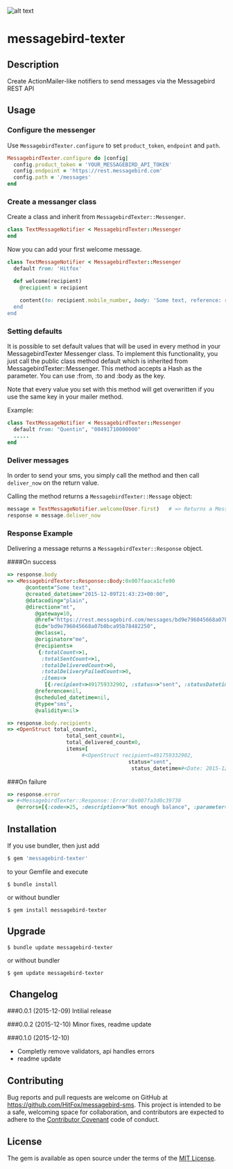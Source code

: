 ![alt text](http://www.hitfoxgroup.com/downloads/hitfox_logo_with_tag_two_colors_WEB.png "Logo Hitfox Group")


messagebird-texter
=======


Description
-----------

Create ActionMailer-like notifiers to send messages via the Messagebird REST API
 

Usage
------------

### Configure the messenger

Use `MessagebirdTexter.configure` to set `product_token`, `endpoint` and `path`. 

```ruby
MessagebirdTexter.configure do |config|
  config.product_token = 'YOUR_MESSAGEBIRD_API_TOKEN'   
  config.endpoint = 'https://rest.messagebird.com'     
  config.path = '/messages'                             
end
```

### Create a messanger class
Create a class and inherit from `MessagebirdTexter::Messenger`.

```ruby
class TextMessageNotifier < MessagebirdTexter::Messenger
end
```

Now you can add your first welcome message.

```ruby
class TextMessageNotifier < MessagebirdTexter::Messenger
  default from: 'Hitfox'

  def welcome(recipient)
    @recipient = recipient
    
    content(to: recipient.mobile_number, body: 'Some text, reference: recipient.id)
  end
end
```
### Setting defaults

It is possible to set default values that will be used in every method in your MessagebirdTexter Messenger class. To implement this functionality, you just call the public class method default which is inherited from MessagebirdTexter::Messenger. This method accepts a Hash as the parameter. You can use :from, :to and :body as the key.

Note that every value you set with this method will get overwritten if you use the same key in your mailer method.

Example:

```ruby
class TextMessageNotifier < MessagebirdTexter::Messenger
  default from: "Quentin", "00491710000000"
  .....
end
```
### Deliver messages

In order to send your sms, you simply call the method and then call `deliver_now` on the return value.

Calling the method returns a `MessagebirdTexter::Message` object:

```ruby
message = TextMessageNotifier.welcome(User.first)   # => Returns a MessagebirdTexter::Message object
response = message.deliver_now
```

### Response Example
Delivering a message returns a `MessagebirdTexter::Response` object. 

####On success

```ruby
=> response.body
=> <MessagebirdTexter::Response::Body:0x007faaca1cfe90
      @content="Some text",
      @created_datetime="2015-12-09T21:43:23+00:00",
      @datacoding="plain",
      @direction="mt",
		 @gateway=10,
		 @href="https://rest.messagebird.com/messages/bd9e796045668a07b0bca95b78482250",
		 @id="bd9e796045668a07b0bca95b78482250",
		 @mclass=1,
		 @originator="me",
		 @recipients=
		  {:totalCount=>1,
		   :totalSentCount=>1,
		   :totalDeliveredCount=>0,
		   :totalDeliveryFailedCount=>0,
		   :items=>
		    [{:recipient=>491759332902, :status=>"sent", :statusDatetime=>"2015-12-09T21:43:23+00:00"}]},
		 @reference=nil,
		 @scheduled_datetime=nil,
		 @type="sms",
		 @validity=nil>

=> response.body.recipients
=> <OpenStruct total_count=1, 
				   total_sent_count=1, 
				   total_delivered_count=0, 
				   items=[
				   		#<OpenStruct recipient=491759332902, 
				   				       status="sent", 
				   						status_datetime=#<Date: 2015-12-09 ((2457366j,0s,0n),+0s,2299161j)>>]>

```

###On failure

```ruby
=> response.error
=> #<MessagebirdTexter::Response::Error:0x007fa3d0c39738
   @errors=[{:code=>25, :description=>"Not enough balance", :parameter=>nil}]>
```





Installation
------------

If you use bundler, then just add 
```ruby
$ gem 'messagebird-texter'
```
to your Gemfile and execute
```
$ bundle install
```
or without bundler
```
$ gem install messagebird-texter
```

Upgrade
-------
```
$ bundle update messagebird-texter
```
or without bundler

```
$ gem update messagebird-texter
```
​
Changelog
---------

###0.0.1 (2015-12-09)
Intilial release

###0.0.2 (2015-12-10)
Minor fixes, readme update

###0.1.0 (2015-12-10)
- Completly remove validators, api handles errors
- readme update

## Contributing

Bug reports and pull requests are welcome on GitHub at https://github.com/HitFox/messagebird-sms. This project is intended to be a safe, welcoming space for collaboration, and contributors are expected to adhere to the [Contributor Covenant](http://contributor-covenant.org) code of conduct.


## License

The gem is available as open source under the terms of the [MIT License](http://opensource.org/licenses/MIT).
